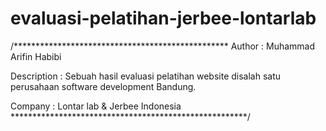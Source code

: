 # evaluasi-pelatihan-jerbee-lontarlab

/*************************************************
Author : Muhammad Arifin Habibi

Description : Sebuah hasil evaluasi pelatihan website
disalah satu perusahaan software development Bandung.

Company : Lontar lab & Jerbee Indonesia
******************************************************/

